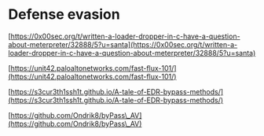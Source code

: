 # Defense evasion

[https://0x00sec.org/t/written-a-loader-dropper-in-c-have-a-question-about-meterpreter/32888/5?u=santa](https://0x00sec.org/t/written-a-loader-dropper-in-c-have-a-question-about-meterpreter/32888/5?u=santa)

[https://unit42.paloaltonetworks.com/fast-flux-101/](https://unit42.paloaltonetworks.com/fast-flux-101/)

[https://s3cur3th1ssh1t.github.io/A-tale-of-EDR-bypass-methods/](https://s3cur3th1ssh1t.github.io/A-tale-of-EDR-bypass-methods/)

[https://github.com/Ondrik8/byPass\_AV](https://github.com/Ondrik8/byPass\_AV)
